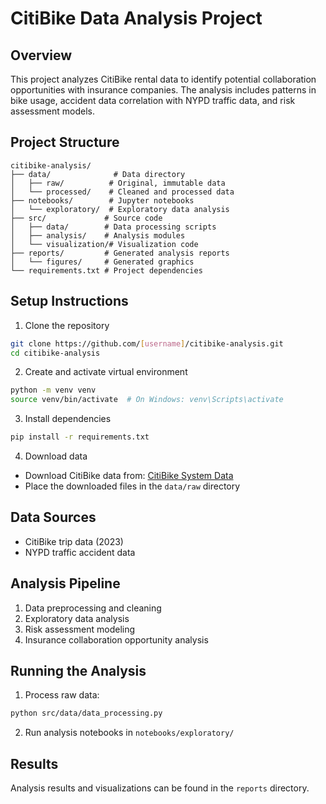 # CitiBike Data Analysis Project

## Overview
This project analyzes CitiBike rental data to identify potential collaboration opportunities with insurance companies. The analysis includes patterns in bike usage, accident data correlation with NYPD traffic data, and risk assessment models.

## Project Structure
```
citibike-analysis/
├── data/              # Data directory
│   ├── raw/          # Original, immutable data
│   └── processed/    # Cleaned and processed data
├── notebooks/        # Jupyter notebooks
│   └── exploratory/  # Exploratory data analysis
├── src/             # Source code
│   ├── data/        # Data processing scripts
│   ├── analysis/    # Analysis modules
│   └── visualization/# Visualization code
├── reports/         # Generated analysis reports
│   └── figures/     # Generated graphics
└── requirements.txt # Project dependencies
```

## Setup Instructions

1. Clone the repository
```bash
git clone https://github.com/[username]/citibike-analysis.git
cd citibike-analysis
```

2. Create and activate virtual environment
```bash
python -m venv venv
source venv/bin/activate  # On Windows: venv\Scripts\activate
```

3. Install dependencies
```bash
pip install -r requirements.txt
```

4. Download data
- Download CitiBike data from: [CitiBike System Data](https://ride.citibikenyc.com/system-data)
- Place the downloaded files in the `data/raw` directory

## Data Sources
- CitiBike trip data (2023)
- NYPD traffic accident data

## Analysis Pipeline
1. Data preprocessing and cleaning
2. Exploratory data analysis
3. Risk assessment modeling
4. Insurance collaboration opportunity analysis

## Running the Analysis
1. Process raw data:
```bash
python src/data/data_processing.py
```

2. Run analysis notebooks in `notebooks/exploratory/`

## Results
Analysis results and visualizations can be found in the `reports` directory.
